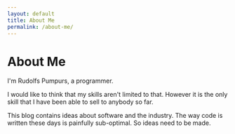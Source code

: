 ```yaml
---
layout: default
title: About Me
permalink: /about-me/
---
```


# About Me

I'm Rudolfs Pumpurs, a programmer.

I would like to think that my skills aren't limited to that. However it is the only skill that I have been able to sell to anybody so far.

This blog contains ideas about software and the industry. The way code is written these days is painfully sub-optimal. So ideas need to be made.
